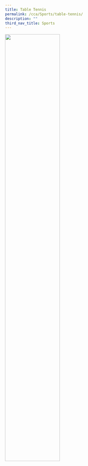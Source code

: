 ```yaml
---
title: Table Tennis
permalink: /cca/Sports/table-tennis/
description: ""
third_nav_title: Sports
---
```

<img src="/images/xxx.png" style="width:60%">